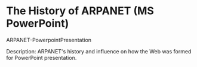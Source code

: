 # The History of ARPANET (MS PowerPoint)
 ARPANET-PowerpointPresentation
 
Description:
ARPANET's history and influence on how the Web was formed for PowerPoint presentation.
